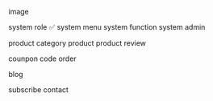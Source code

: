 image

system role ✅
system menu
system function
system admin

product category
product
product review

counpon code
order

blog

subscribe
contact
